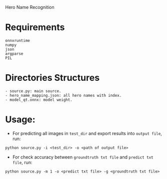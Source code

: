 Hero Name Recognition

# Requirements
```
onnxruntime
numpy
json
argparse
PIL
```

# Directories Structures
```
- source.py: main source.
- hero_name_mapping.json: all hero names with index.
- model_qt.onnx: model weight.
```

# Usage:
- For predicting all images in `test_dir` and export results into `output file`, run:
```
python source.py -i <test_dir> -o <path of output file> 
```
- For check accuracy between `groundtruth txt file` and `predict txt file`, run:
```
python source.py -m 1 -o <predict txt file> -g <groundtruth txt file>
```